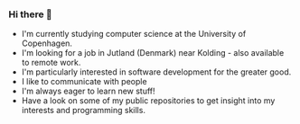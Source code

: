 ### Hi there 👋

- I'm currently studying computer science at the University of Copenhagen.
- I'm looking for a job in Jutland (Denmark) near Kolding - also available to remote work.
- I'm particularly interested in software development for the greater good.
- I like to communicate with people
- I'm always eager to learn new stuff!
- Have a look on some of my public repositories to get insight into my interests and programming skills.

<!--
**nielsgreniman/nielsgreniman** is a ✨ _special_ ✨ repository because its `README.md` (this file) appears on your GitHub profile.

Here are some ideas to get you started:

- 🔭 I’m currently working on ...
- 🌱 I’m currently learning ...
- 👯 I’m looking to collaborate on ...
- 🤔 I’m looking for help with ...
- 💬 Ask me about ...
- 📫 How to reach me: ...
- 😄 Pronouns: ...
- ⚡ Fun fact: ...
-->
